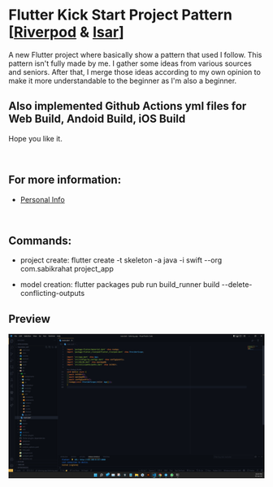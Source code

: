 # Flutter Kick Start Project Pattern [[Riverpod](https://riverpod.dev/) & [Isar](https://isar.dev/)]

A new Flutter project where basically show a pattern that used I follow. This pattern isn't fully made by me. I gather some ideas from various sources and seniors. After that, I merge those ideas according to my own opinion to make it more understandable to the beginner as I'm also a beginner.

## Also implemented Github Actions yml files for Web Build, Andoid Build, iOS Build

Hope you like it.

<br>

## For more information:
- [Personal Info](https://sabikrahat.github.io/)

<br>

## Commands:

- project create: flutter create -t skeleton -a java -i swift --org com.sabikrahat project_app

- model creation: flutter packages pub run build_runner build --delete-conflicting-outputs

## Preview

![Preview](https://raw.githubusercontent.com/sabikrahat/flutter_kick_start/pattern_2_riverpod_isar/sample.png)